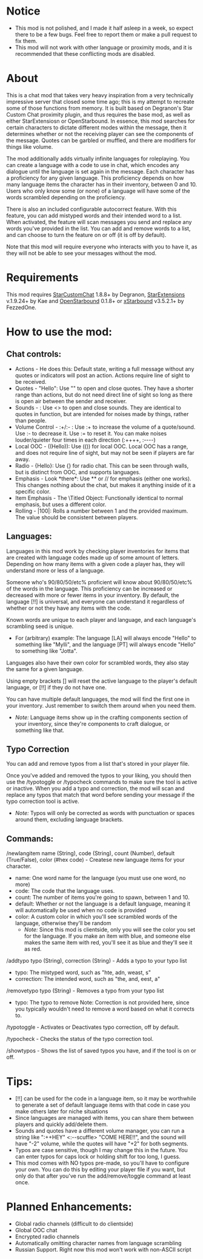 # Notice
- This mod is not polished, and I made it half asleep in a week, so expect there to be a few bugs. Feel free to report them or make a pull request to fix them.
- This mod will not work with other language or proximity mods, and it is recommended that these conflicting mods are disabled.

# About
This is a chat mod that takes very heavy inspiration from a very technically impressive server that closed some time ago; this is my attempt to recreate some of those functions from memory. It is built based on Degranon's Star Custom Chat proximity plugin, and thus requires the base mod, as well as either StarExtensiosn or OpenStarbound.
In essence, this mod searches for certain characters to dictate different modes within the message, then it determines whether or not the receiving player can see the components of the message. Quotes can be garbled or muffled, and there are modifiers for things like volume.

The mod additionally adds virtually infinite languages for roleplaying. You can create a language with a code to use in chat, which encodes any dialogue until the language is set again in the message.
Each character has a proficiency for any given language. This proficiency depends on how many language items the character has in their inventory, between 0 and 10.
Users who only know some (or none) of a language will have some of the words scrambled depending on the proficiency.

There is also an included configurable autocorrect feature. With this feature, you can add mistyped words and their intended word to a list.
When activated, the feature will scan messages you send and replace any words you've provided in the list.
You can add and remove words to a list, and can choose to turn the feature on or off (it is off by default).

Note that this mod will require everyone who interacts with you to have it, as they will not be able to see your messages without the mod.

# Requirements
This mod requires [StarCustomChat](https://github.com/KrashV/StarCustomChat) 1.8.8+ by Degranon, [StarExtensions](https://github.com/StarExtensions/StarExtensions) v.1.9.24+ by Kae and [OpenStarbound](https://github.com/OpenStarbound/OpenStarbound) 0.1.8+ or [xStarbound](https://github.com/xStarbound/xStarbound) v3.5.2.1+ by FezzedOne.

# How to use the mod:

## Chat controls:
- Actions - He does this: Default state, writing a full message without any quotes or indicators will post an action. Actions require line of sight to be received.
- Quotes - "Hello": Use "" to open and close quotes. They have a shorter range than actions, but do not need direct line of sight so long as there is open air between the sender and receiver.
- Sounds - <bang>: Use <> to open and close sounds. They are identical to quotes in function, but are intended for noises made by things, rather than people.
- Volume Control - :+/:- : Use :+ to increase the volume of a quote/sound. Use :- to decrease it. Use := to reset it. You can make noises louder/quieter four times in each direction (:++++, :----)
- Local OOC - ((Hello)): Use (()) for local OOC. Local OOC has a range, and does not require line of sight, but may not be seen if players are far away.
- Radio - {Hello}: Use {} for radio chat. This can be seen through walls, but is distinct from OOC, and supports languages.
- Emphasis - Look \*there\*: Use ** or // for emphasis (either one works). This changes nothing about the chat, but makes it anything inside of it a specific color.
- Item Emphasis - The \Titled Object\: Functionally identical to normal emphasis, but uses a different color.
- Rolling - |100|: Rolls a number between 1 and the provided maximum. The value should be consistent between players.

## Languages:
Languages in this mod work by checking player inventories for items that are created with language codes made up of some amount of letters. Depending on how many items with a given code a player has, they will understand more or less of a language.

Someone who's 90/80/50/etc% proficient will know about 90/80/50/etc% of the words in the language. This proficiency can be increased or decreased with more or fewer items in your inventory. By default, the language [!!] is universal, and everyone can understand it regardless of whether or not they have any items with the code.

Known words are unique to each player and language, and each language's scrambling seed is unique.
- For (arbitrary) example: The language [LA] will always encode "Hello" to something like "Mylli", and the language [PT] will always encode "Hello" to something like "Jotta".

Languages also have their own color for scrambled words, they also stay the same for a given language.

Using empty brackets [] will reset the active language to the player's default language, or [!!] if they do not have one.

You can have multiple default languages, the mod will find the first one in your inventory. Just remember to switch them around when you need them.
- *Note:* Language items show up in the crafting components section of your inventory, since they're components to craft dialogue, or something like that.

## Typo Correction 
You can add and remove typos from a list that's stored in your player file.

Once you've added and removed the typos to your liking, you should then use the /typotoggle or /typocheck commands to make sure the tool is active or inactive. When you add a typo and correction, the mod will scan and replace any typos that match that word before sending your message if the typo correction tool is active.
- *Note:* Typos will only be corrected as words with punctuation or spaces around them, excluding language brackets.

## Commands:
/newlangitem name (String), code (String), count (Number), default (True/False), color (#hex code) - Createse new language items for your character.
- name: One word name for the language (you must use one word, no more)
- code: The code that the language uses.
- count: The number of items you're going to spawn, between 1 and 10. 
- default: Whether or not the language is a default language, meaning it will automatically be used when no code is provided
- color: A custom color in which you'll see scrambled words of the language, otherwise they'll be random 
    - *Note:* Since this mod is clientside, only you will see the color you set for the language. If you make an item with blue, and someone else makes the same item with red, you'll see it as blue and they'll see it as red.

/addtypo typo (String), correction (String) - Adds a typo to your typo list
- typo: The mistyped word, such as "hte, adn, weast, s"
- correction: The intended word, such as "the, and, eest, a"

/removetypo typo (String) - Removes a typo from your typo list
- typo: The typo to remove
Note: Correction is not provided here, since you typically wouldn't need to remove a word based on what it corrects to.

/typotoggle - Activates or Deactivates typo correction, off by default.

/typocheck - Checks the status of the typo correction tool.

/showtypos - Shows the list of saved typos you have, and if the tool is on or off.

# Tips:
- [!!] can be used for the code in a language item, so it may be worthwhile to generate a set of default language items with that code in case you make others later for niche situations
- Since languages are managed with items, you can share them between players and quickly add/delete them.
- Sounds and quotes have a different volume manager, you can run a string like ":++HEY" <:--scuffle> "COME HERE!!", and the sound will have "-2" volume, while the quotes will have "+2" for both segments.
- Typos are case sensitive, though I may change this in the future. You can enter typos for caps lock or holding shift for too long, I guess.
- This mod comes with NO typos pre-made, so you'll have to configure your own. You can do this by editing your player file if you want, but only do that after you've run the add/remove/toggle command at least once.

# Planned Enhancements:
- Global radio channels (difficult to do clientside)
- Global OOC chat
- Encrypted radio channels
- Automatically omitting character names from language scrambling
- Russian Support. Right now this mod won't work with non-ASCII script
